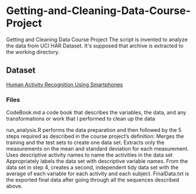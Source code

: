 # Getting-and-Cleaning-Data-Course-Project
Getting and Cleaning Data Course Project
The script is invented to analyze the data from UCI HAR Dataset. It's supposed that archive is extracted to the working directory.

## Dataset
[Human Activity Recognition Using Smartphones](http://archive.ics.uci.edu/ml/datasets/Smartphone-Based+Recognition+of+Human+Activities+and+Postural+Transitions)

### Files
CodeBook.md a code book that describes the variables, the data, and any transformations or work that I performed to clean up the data

run_analysis.R performs the data preparation and then followed by the 5 steps required as described in the course project’s definition:
Merges the training and the test sets to create one data set.
Extracts only the measurements on the mean and standard deviation for each measurement.
Uses descriptive activity names to name the activities in the data set
Appropriately labels the data set with descriptive variable names.
From the data set in step 4, creates a second, independent tidy data set with the average of each variable for each activity and each subject.
FinalData.txt is the exported final data after going through all the sequences described above.
